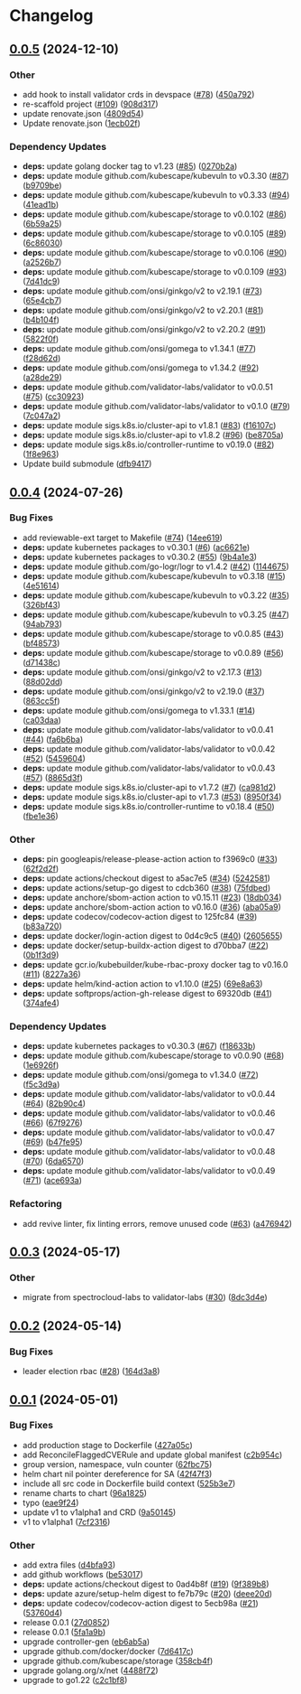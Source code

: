 # Changelog

## [0.0.5](https://github.com/validator-labs/validator-plugin-kubescape/compare/v0.0.4...v0.0.5) (2024-12-10)


### Other

* add hook to install validator crds in devspace ([#78](https://github.com/validator-labs/validator-plugin-kubescape/issues/78)) ([450a792](https://github.com/validator-labs/validator-plugin-kubescape/commit/450a792e17ca77d4cee49a132c182104341ee3c1))
* re-scaffold project ([#109](https://github.com/validator-labs/validator-plugin-kubescape/issues/109)) ([908d317](https://github.com/validator-labs/validator-plugin-kubescape/commit/908d317858031df2123457208bbeb560ce878e7f))
* update renovate.json ([4809d54](https://github.com/validator-labs/validator-plugin-kubescape/commit/4809d540e7548063a4c52b8c4e6d90af6152b8d5))
* Update renovate.json ([1ecb02f](https://github.com/validator-labs/validator-plugin-kubescape/commit/1ecb02f86928fe8cfddcd4e9f771cab29d6c9922))


### Dependency Updates

* **deps:** update golang docker tag to v1.23 ([#85](https://github.com/validator-labs/validator-plugin-kubescape/issues/85)) ([0270b2a](https://github.com/validator-labs/validator-plugin-kubescape/commit/0270b2a73dd781760eab5d554b3a1a1b191e208c))
* **deps:** update module github.com/kubescape/kubevuln to v0.3.30 ([#87](https://github.com/validator-labs/validator-plugin-kubescape/issues/87)) ([b9709be](https://github.com/validator-labs/validator-plugin-kubescape/commit/b9709bee92e096e145bc2c0d61623978daa12e04))
* **deps:** update module github.com/kubescape/kubevuln to v0.3.33 ([#94](https://github.com/validator-labs/validator-plugin-kubescape/issues/94)) ([41ead1b](https://github.com/validator-labs/validator-plugin-kubescape/commit/41ead1bb5edc4642dfb40cce983ca628374b2a87))
* **deps:** update module github.com/kubescape/storage to v0.0.102 ([#86](https://github.com/validator-labs/validator-plugin-kubescape/issues/86)) ([6b59a25](https://github.com/validator-labs/validator-plugin-kubescape/commit/6b59a2535177d1819dee614a5139f03ebae91fcb))
* **deps:** update module github.com/kubescape/storage to v0.0.105 ([#89](https://github.com/validator-labs/validator-plugin-kubescape/issues/89)) ([6c86030](https://github.com/validator-labs/validator-plugin-kubescape/commit/6c86030a8708eecbc738362550b8707d2d96366c))
* **deps:** update module github.com/kubescape/storage to v0.0.106 ([#90](https://github.com/validator-labs/validator-plugin-kubescape/issues/90)) ([a2526b7](https://github.com/validator-labs/validator-plugin-kubescape/commit/a2526b7c691233adcfd1b14ef64279633bfeb62c))
* **deps:** update module github.com/kubescape/storage to v0.0.109 ([#93](https://github.com/validator-labs/validator-plugin-kubescape/issues/93)) ([7d41dc9](https://github.com/validator-labs/validator-plugin-kubescape/commit/7d41dc9e5f5e9adfa1277b9127e4f8e54b11906f))
* **deps:** update module github.com/onsi/ginkgo/v2 to v2.19.1 ([#73](https://github.com/validator-labs/validator-plugin-kubescape/issues/73)) ([65e4cb7](https://github.com/validator-labs/validator-plugin-kubescape/commit/65e4cb7a228bdb9ec97e7daa772f6c81465508ac))
* **deps:** update module github.com/onsi/ginkgo/v2 to v2.20.1 ([#81](https://github.com/validator-labs/validator-plugin-kubescape/issues/81)) ([b4b104f](https://github.com/validator-labs/validator-plugin-kubescape/commit/b4b104f633eebd75ef6939578b47d2548c6f559c))
* **deps:** update module github.com/onsi/ginkgo/v2 to v2.20.2 ([#91](https://github.com/validator-labs/validator-plugin-kubescape/issues/91)) ([5822f0f](https://github.com/validator-labs/validator-plugin-kubescape/commit/5822f0ff174f732627a099372ae6ada6773476fe))
* **deps:** update module github.com/onsi/gomega to v1.34.1 ([#77](https://github.com/validator-labs/validator-plugin-kubescape/issues/77)) ([f28d62d](https://github.com/validator-labs/validator-plugin-kubescape/commit/f28d62dd4775667bfb8b84512dbed429d232ddfe))
* **deps:** update module github.com/onsi/gomega to v1.34.2 ([#92](https://github.com/validator-labs/validator-plugin-kubescape/issues/92)) ([a28de29](https://github.com/validator-labs/validator-plugin-kubescape/commit/a28de29f465195c785d37b32fa21822faa0b7cef))
* **deps:** update module github.com/validator-labs/validator to v0.0.51 ([#75](https://github.com/validator-labs/validator-plugin-kubescape/issues/75)) ([cc30923](https://github.com/validator-labs/validator-plugin-kubescape/commit/cc309232416b0508f407399adce553b54272e2d6))
* **deps:** update module github.com/validator-labs/validator to v0.1.0 ([#79](https://github.com/validator-labs/validator-plugin-kubescape/issues/79)) ([7c047a2](https://github.com/validator-labs/validator-plugin-kubescape/commit/7c047a2f197a6f662094990e31c37aaa1f474ca8))
* **deps:** update module sigs.k8s.io/cluster-api to v1.8.1 ([#83](https://github.com/validator-labs/validator-plugin-kubescape/issues/83)) ([f16107c](https://github.com/validator-labs/validator-plugin-kubescape/commit/f16107c1a14d09c629248a1bf63eefc319e9bfcb))
* **deps:** update module sigs.k8s.io/cluster-api to v1.8.2 ([#96](https://github.com/validator-labs/validator-plugin-kubescape/issues/96)) ([be8705a](https://github.com/validator-labs/validator-plugin-kubescape/commit/be8705a90fe61d09aa8163d96694e090891eeb6b))
* **deps:** update module sigs.k8s.io/controller-runtime to v0.19.0 ([#82](https://github.com/validator-labs/validator-plugin-kubescape/issues/82)) ([1f8e963](https://github.com/validator-labs/validator-plugin-kubescape/commit/1f8e963fa23d7121c4513a4cce2d47b11679e73d))
* Update build submodule ([dfb9417](https://github.com/validator-labs/validator-plugin-kubescape/commit/dfb94173aa2d8139c13a37d9080077605e00cf87))

## [0.0.4](https://github.com/validator-labs/validator-plugin-kubescape/compare/v0.0.3...v0.0.4) (2024-07-26)


### Bug Fixes

* add reviewable-ext target to Makefile ([#74](https://github.com/validator-labs/validator-plugin-kubescape/issues/74)) ([14ee619](https://github.com/validator-labs/validator-plugin-kubescape/commit/14ee619fa88294c7aa28f4c2580fd0eaae3703b9))
* **deps:** update kubernetes packages to v0.30.1 ([#6](https://github.com/validator-labs/validator-plugin-kubescape/issues/6)) ([ac6621e](https://github.com/validator-labs/validator-plugin-kubescape/commit/ac6621ebec8e5d9657433fe3b96838215df7c01a))
* **deps:** update kubernetes packages to v0.30.2 ([#55](https://github.com/validator-labs/validator-plugin-kubescape/issues/55)) ([9b4a1e3](https://github.com/validator-labs/validator-plugin-kubescape/commit/9b4a1e3618fdca2afc4becec14489624b5b6eec5))
* **deps:** update module github.com/go-logr/logr to v1.4.2 ([#42](https://github.com/validator-labs/validator-plugin-kubescape/issues/42)) ([1144675](https://github.com/validator-labs/validator-plugin-kubescape/commit/114467599d8b65c771c5a6d1b71c2ec8dd340b85))
* **deps:** update module github.com/kubescape/kubevuln to v0.3.18 ([#15](https://github.com/validator-labs/validator-plugin-kubescape/issues/15)) ([4e51614](https://github.com/validator-labs/validator-plugin-kubescape/commit/4e51614ad90850189db074d16a0250d455f99035))
* **deps:** update module github.com/kubescape/kubevuln to v0.3.22 ([#35](https://github.com/validator-labs/validator-plugin-kubescape/issues/35)) ([326bf43](https://github.com/validator-labs/validator-plugin-kubescape/commit/326bf4390722e4c10e49099a03aac9f70c5b1769))
* **deps:** update module github.com/kubescape/kubevuln to v0.3.25 ([#47](https://github.com/validator-labs/validator-plugin-kubescape/issues/47)) ([94ab793](https://github.com/validator-labs/validator-plugin-kubescape/commit/94ab793238f4a065bb9a65813b57a2563c999344))
* **deps:** update module github.com/kubescape/storage to v0.0.85 ([#43](https://github.com/validator-labs/validator-plugin-kubescape/issues/43)) ([bf48573](https://github.com/validator-labs/validator-plugin-kubescape/commit/bf485737d04b5eb9c92305001aba9565a59beb59))
* **deps:** update module github.com/kubescape/storage to v0.0.89 ([#56](https://github.com/validator-labs/validator-plugin-kubescape/issues/56)) ([d71438c](https://github.com/validator-labs/validator-plugin-kubescape/commit/d71438cb5ecb4c9178c6cba76ad00400cc973984))
* **deps:** update module github.com/onsi/ginkgo/v2 to v2.17.3 ([#13](https://github.com/validator-labs/validator-plugin-kubescape/issues/13)) ([88d02dd](https://github.com/validator-labs/validator-plugin-kubescape/commit/88d02dd4751cccd34b91aee4dbe83842be6e5de4))
* **deps:** update module github.com/onsi/ginkgo/v2 to v2.19.0 ([#37](https://github.com/validator-labs/validator-plugin-kubescape/issues/37)) ([863cc5f](https://github.com/validator-labs/validator-plugin-kubescape/commit/863cc5f4147afd69afc1748df6c41167dc8b88af))
* **deps:** update module github.com/onsi/gomega to v1.33.1 ([#14](https://github.com/validator-labs/validator-plugin-kubescape/issues/14)) ([ca03daa](https://github.com/validator-labs/validator-plugin-kubescape/commit/ca03daa37a0cbfa8f099c22080592fbebb25fc1e))
* **deps:** update module github.com/validator-labs/validator to v0.0.41 ([#44](https://github.com/validator-labs/validator-plugin-kubescape/issues/44)) ([fa6b6ba](https://github.com/validator-labs/validator-plugin-kubescape/commit/fa6b6ba6561056c745d375c5b009474568e8605f))
* **deps:** update module github.com/validator-labs/validator to v0.0.42 ([#52](https://github.com/validator-labs/validator-plugin-kubescape/issues/52)) ([5459604](https://github.com/validator-labs/validator-plugin-kubescape/commit/5459604400118b0ba6074df0fe38bd55aa5b12dd))
* **deps:** update module github.com/validator-labs/validator to v0.0.43 ([#57](https://github.com/validator-labs/validator-plugin-kubescape/issues/57)) ([8865d3f](https://github.com/validator-labs/validator-plugin-kubescape/commit/8865d3fe1458b0399f264d06825c6a1f658c9daf))
* **deps:** update module sigs.k8s.io/cluster-api to v1.7.2 ([#7](https://github.com/validator-labs/validator-plugin-kubescape/issues/7)) ([ca981d2](https://github.com/validator-labs/validator-plugin-kubescape/commit/ca981d21e7ac44efa36aec2af2f8d0855aeec392))
* **deps:** update module sigs.k8s.io/cluster-api to v1.7.3 ([#53](https://github.com/validator-labs/validator-plugin-kubescape/issues/53)) ([8950f34](https://github.com/validator-labs/validator-plugin-kubescape/commit/8950f343d9997078041839f61b48197a2fa622d5))
* **deps:** update module sigs.k8s.io/controller-runtime to v0.18.4 ([#50](https://github.com/validator-labs/validator-plugin-kubescape/issues/50)) ([fbe1e36](https://github.com/validator-labs/validator-plugin-kubescape/commit/fbe1e36ecb1dd50c8f500441eb0aad473eb7742f))


### Other

* **deps:** pin googleapis/release-please-action action to f3969c0 ([#33](https://github.com/validator-labs/validator-plugin-kubescape/issues/33)) ([62f2d2f](https://github.com/validator-labs/validator-plugin-kubescape/commit/62f2d2f881c34890cc78748fea3eeb9b4dfbccc3))
* **deps:** update actions/checkout digest to a5ac7e5 ([#34](https://github.com/validator-labs/validator-plugin-kubescape/issues/34)) ([5242581](https://github.com/validator-labs/validator-plugin-kubescape/commit/52425814a26103d522f82cabe6e2def8b5f37671))
* **deps:** update actions/setup-go digest to cdcb360 ([#38](https://github.com/validator-labs/validator-plugin-kubescape/issues/38)) ([75fdbed](https://github.com/validator-labs/validator-plugin-kubescape/commit/75fdbedd200779d41717721ed8f369edc853aabd))
* **deps:** update anchore/sbom-action action to v0.15.11 ([#23](https://github.com/validator-labs/validator-plugin-kubescape/issues/23)) ([18db034](https://github.com/validator-labs/validator-plugin-kubescape/commit/18db034442e31125f6dba7d2163a6da9c3646203))
* **deps:** update anchore/sbom-action action to v0.16.0 ([#36](https://github.com/validator-labs/validator-plugin-kubescape/issues/36)) ([aba05a9](https://github.com/validator-labs/validator-plugin-kubescape/commit/aba05a9b7364717ba8652c4960a512374880970c))
* **deps:** update codecov/codecov-action digest to 125fc84 ([#39](https://github.com/validator-labs/validator-plugin-kubescape/issues/39)) ([b83a720](https://github.com/validator-labs/validator-plugin-kubescape/commit/b83a720b94470b8a3a6328459ee3cca9320ca4b1))
* **deps:** update docker/login-action digest to 0d4c9c5 ([#40](https://github.com/validator-labs/validator-plugin-kubescape/issues/40)) ([2605655](https://github.com/validator-labs/validator-plugin-kubescape/commit/260565540657c987f0e7299494c0aecbf1662329))
* **deps:** update docker/setup-buildx-action digest to d70bba7 ([#22](https://github.com/validator-labs/validator-plugin-kubescape/issues/22)) ([0b1f3d9](https://github.com/validator-labs/validator-plugin-kubescape/commit/0b1f3d966af1fe765d33efb7c1bf642e7c5953c4))
* **deps:** update gcr.io/kubebuilder/kube-rbac-proxy docker tag to v0.16.0 ([#11](https://github.com/validator-labs/validator-plugin-kubescape/issues/11)) ([8227a36](https://github.com/validator-labs/validator-plugin-kubescape/commit/8227a3682f5ce43446fe0d31140a39fa82ca7f9c))
* **deps:** update helm/kind-action action to v1.10.0 ([#25](https://github.com/validator-labs/validator-plugin-kubescape/issues/25)) ([69e8a63](https://github.com/validator-labs/validator-plugin-kubescape/commit/69e8a632a4fd6ca4a6024434a6c8e289b2799c66))
* **deps:** update softprops/action-gh-release digest to 69320db ([#41](https://github.com/validator-labs/validator-plugin-kubescape/issues/41)) ([374afe4](https://github.com/validator-labs/validator-plugin-kubescape/commit/374afe47151b4fc19fa5ef919f017be5ff640ca4))


### Dependency Updates

* **deps:** update kubernetes packages to v0.30.3 ([#67](https://github.com/validator-labs/validator-plugin-kubescape/issues/67)) ([f18633b](https://github.com/validator-labs/validator-plugin-kubescape/commit/f18633b93d14860a9c45897971c22f40c823353d))
* **deps:** update module github.com/kubescape/storage to v0.0.90 ([#68](https://github.com/validator-labs/validator-plugin-kubescape/issues/68)) ([1e6926f](https://github.com/validator-labs/validator-plugin-kubescape/commit/1e6926fa640ec1af83e5721c2feb619b6f5858cd))
* **deps:** update module github.com/onsi/gomega to v1.34.0 ([#72](https://github.com/validator-labs/validator-plugin-kubescape/issues/72)) ([f5c3d9a](https://github.com/validator-labs/validator-plugin-kubescape/commit/f5c3d9acb80c2419917a9fcaae54b315f72e77c1))
* **deps:** update module github.com/validator-labs/validator to v0.0.44 ([#64](https://github.com/validator-labs/validator-plugin-kubescape/issues/64)) ([82b90c4](https://github.com/validator-labs/validator-plugin-kubescape/commit/82b90c4960c74afde61abd97f91f91f212cc4a7f))
* **deps:** update module github.com/validator-labs/validator to v0.0.46 ([#66](https://github.com/validator-labs/validator-plugin-kubescape/issues/66)) ([67f9276](https://github.com/validator-labs/validator-plugin-kubescape/commit/67f9276d25c2d55e4ab6e0749537497c2ccc79a1))
* **deps:** update module github.com/validator-labs/validator to v0.0.47 ([#69](https://github.com/validator-labs/validator-plugin-kubescape/issues/69)) ([b47fe95](https://github.com/validator-labs/validator-plugin-kubescape/commit/b47fe953f7f2fcc643723be3a16d825ef06d1ac8))
* **deps:** update module github.com/validator-labs/validator to v0.0.48 ([#70](https://github.com/validator-labs/validator-plugin-kubescape/issues/70)) ([6da6570](https://github.com/validator-labs/validator-plugin-kubescape/commit/6da6570ea9f065bb37ab2319ba8c613f2a945c00))
* **deps:** update module github.com/validator-labs/validator to v0.0.49 ([#71](https://github.com/validator-labs/validator-plugin-kubescape/issues/71)) ([ace693a](https://github.com/validator-labs/validator-plugin-kubescape/commit/ace693ad5309fea860adac4381ddcd8a509cacb2))


### Refactoring

* add revive linter, fix linting errors, remove unused code ([#63](https://github.com/validator-labs/validator-plugin-kubescape/issues/63)) ([a476942](https://github.com/validator-labs/validator-plugin-kubescape/commit/a4769424f68b62180e3392d68482e2d73795d27c))

## [0.0.3](https://github.com/validator-labs/validator-plugin-kubescape/compare/v0.0.2...v0.0.3) (2024-05-17)


### Other

* migrate from spectrocloud-labs to validator-labs ([#30](https://github.com/validator-labs/validator-plugin-kubescape/issues/30)) ([8dc3d4e](https://github.com/validator-labs/validator-plugin-kubescape/commit/8dc3d4e94d90861d1ada9c27001d3dddaf16cb3e))

## [0.0.2](https://github.com/validator-labs/validator-plugin-kubescape/compare/v0.0.1...v0.0.2) (2024-05-14)


### Bug Fixes

* leader election rbac ([#28](https://github.com/validator-labs/validator-plugin-kubescape/issues/28)) ([164d3a8](https://github.com/validator-labs/validator-plugin-kubescape/commit/164d3a89c8d966000e431e26e061c6a0f6e63082))

## [0.0.1](https://github.com/validator-labs/validator-plugin-kubescape/compare/v0.0.1...v0.0.1) (2024-05-01)


### Bug Fixes

* add production stage to Dockerfile ([427a05c](https://github.com/validator-labs/validator-plugin-kubescape/commit/427a05cf77ed0aef93fddf25b9a11b9ba1f0521c))
* add ReconcileFlaggedCVERule and update global manifest ([c2b954c](https://github.com/validator-labs/validator-plugin-kubescape/commit/c2b954c97180a2a62f5b74469ba133b8957c3a7f))
* group version, namespace, vuln counter ([62fbc75](https://github.com/validator-labs/validator-plugin-kubescape/commit/62fbc75da3218a10b58a81fd0462f4e926c5512e))
* helm chart nil pointer dereference for SA ([42f47f3](https://github.com/validator-labs/validator-plugin-kubescape/commit/42f47f39b2db7661b2ce65b9e7aa3dfbccfb5d6f))
* include all src code in Dockerfile build context ([525b3e7](https://github.com/validator-labs/validator-plugin-kubescape/commit/525b3e7b9c6ec37ec677a7508f85f73c27cdc802))
* rename charts to chart ([96a1825](https://github.com/validator-labs/validator-plugin-kubescape/commit/96a1825fb157d227b67e2764bec155ecb1dc0d86))
* typo ([eae9f24](https://github.com/validator-labs/validator-plugin-kubescape/commit/eae9f24de26a034323012cd39cd88b7462673fc9))
* update v1 to v1alpha1 and CRD ([9a50145](https://github.com/validator-labs/validator-plugin-kubescape/commit/9a50145500c8d58868f6ff2eae7bb7a0191e7b1c))
* v1 to v1alpha1 ([7cf2316](https://github.com/validator-labs/validator-plugin-kubescape/commit/7cf23167b3d9cf95b88547b928869282e4d09106))


### Other

* add extra files ([d4bfa93](https://github.com/validator-labs/validator-plugin-kubescape/commit/d4bfa93c7213ac1503d4c64664d1127f1a339dbd))
* add github workflows ([be53017](https://github.com/validator-labs/validator-plugin-kubescape/commit/be530174c2914160fdcac82f0c42e34104debe31))
* **deps:** update actions/checkout digest to 0ad4b8f ([#19](https://github.com/validator-labs/validator-plugin-kubescape/issues/19)) ([9f389b8](https://github.com/validator-labs/validator-plugin-kubescape/commit/9f389b88d9619409c61bdeb76a28880508bbc6d9))
* **deps:** update azure/setup-helm digest to fe7b79c ([#20](https://github.com/validator-labs/validator-plugin-kubescape/issues/20)) ([deee20d](https://github.com/validator-labs/validator-plugin-kubescape/commit/deee20d68d61002b99d207bc81ec9d023551cf42))
* **deps:** update codecov/codecov-action digest to 5ecb98a ([#21](https://github.com/validator-labs/validator-plugin-kubescape/issues/21)) ([53760d4](https://github.com/validator-labs/validator-plugin-kubescape/commit/53760d4c3ec1fd25231fbab6e54d3034bcbe4739))
* release 0.0.1 ([27d0852](https://github.com/validator-labs/validator-plugin-kubescape/commit/27d08523b35a8eb61cb57063d7daccc3da617b09))
* release 0.0.1 ([5fa1a9b](https://github.com/validator-labs/validator-plugin-kubescape/commit/5fa1a9bfd86057edb51fdcc51d4b6b3d5b9855b0))
* upgrade controller-gen ([eb6ab5a](https://github.com/validator-labs/validator-plugin-kubescape/commit/eb6ab5a184a11a25e3780906876f3eb1fa68ea3f))
* upgrade github.com/docker/docker ([7d6417c](https://github.com/validator-labs/validator-plugin-kubescape/commit/7d6417c9d11642c5ad2a0ceecc91d26c890afe2b))
* upgrade github.com/kubescape/storage ([358cb4f](https://github.com/validator-labs/validator-plugin-kubescape/commit/358cb4f871787af53a5c1044747c7b1bfc9c3baf))
* upgrade golang.org/x/net ([4488f72](https://github.com/validator-labs/validator-plugin-kubescape/commit/4488f72dcbc6dd5f081036caf78bed01c3ff441e))
* upgrade to go1.22 ([c2c1bf8](https://github.com/validator-labs/validator-plugin-kubescape/commit/c2c1bf85bf465c1c250df9c2cf404d394edac5a9))
